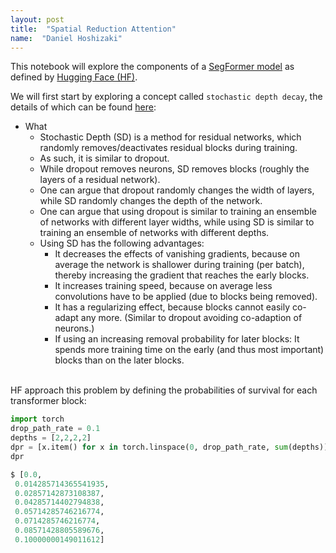 ```yaml
---
layout: post
title:  "Spatial Reduction Attention"
name:  "Daniel Hoshizaki"
---
```


This notebook will explore the components of a [SegFormer model](https://arxiv.org/pdf/2105.15203.pdf) as defined by [Hugging Face (HF)](https://huggingface.co/docs/transformers/model_doc/segformer).

We will first start by exploring a concept called `stochastic depth decay`, the details of which can be found [here](https://github.com/aleju/papers/blob/master/neural-nets/Deep_Networks_with_Stochastic_Depth.md):

* What
  * Stochastic Depth (SD) is a method for residual networks, which randomly removes/deactivates residual blocks during training.
  * As such, it is similar to dropout.
  * While dropout removes neurons, SD removes blocks (roughly the layers of a residual network).
  * One can argue that dropout randomly changes the width of layers, while SD randomly changes the depth of the network.
  * One can argue that using dropout is similar to training an ensemble of networks with different layer widths, while using SD is similar to training an ensemble of networks with different depths.
  * Using SD has the following advantages:
    * It decreases the effects of vanishing gradients, because on average the network is shallower during training (per batch), thereby increasing the gradient that reaches the early blocks.
    * It increases training speed, because on average less convolutions have to be applied (due to blocks being removed).
    * It has a regularizing effect, because blocks cannot easily co-adapt any more. (Similar to dropout avoiding co-adaption of neurons.)
    * If using an increasing removal probability for later blocks: It spends more training time on the early (and thus most important) blocks than on the later blocks.

<br>
HF approach this problem by defining the probabilities of survival for each transformer block:

```python
import torch
drop_path_rate = 0.1
depths = [2,2,2,2]
dpr = [x.item() for x in torch.linspace(0, drop_path_rate, sum(depths))]
dpr

$ [0.0,
 0.014285714365541935,
 0.02857142873108387,
 0.04285714402794838,
 0.05714285746216774,
 0.0714285746216774,
 0.08571428805589676,
 0.10000000149011612]
```